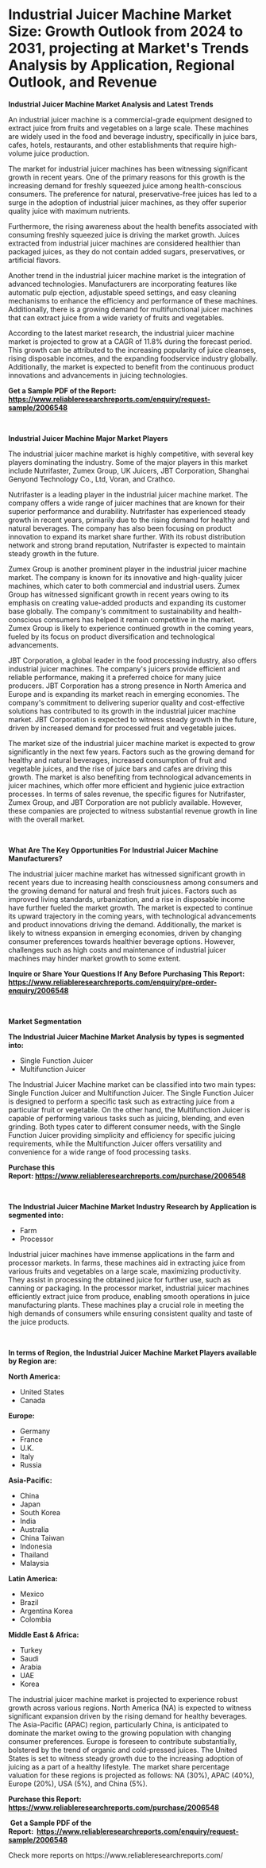<p><h1>Industrial Juicer Machine Market Size: Growth Outlook from 2024 to 2031, projecting at Market's Trends Analysis by Application, Regional Outlook, and Revenue</h1></p><p><strong>Industrial Juicer Machine Market Analysis and Latest Trends</strong></p>
<p><p>An industrial juicer machine is a commercial-grade equipment designed to extract juice from fruits and vegetables on a large scale. These machines are widely used in the food and beverage industry, specifically in juice bars, cafes, hotels, restaurants, and other establishments that require high-volume juice production.</p><p>The market for industrial juicer machines has been witnessing significant growth in recent years. One of the primary reasons for this growth is the increasing demand for freshly squeezed juice among health-conscious consumers. The preference for natural, preservative-free juices has led to a surge in the adoption of industrial juicer machines, as they offer superior quality juice with maximum nutrients.</p><p>Furthermore, the rising awareness about the health benefits associated with consuming freshly squeezed juice is driving the market growth. Juices extracted from industrial juicer machines are considered healthier than packaged juices, as they do not contain added sugars, preservatives, or artificial flavors.</p><p>Another trend in the industrial juicer machine market is the integration of advanced technologies. Manufacturers are incorporating features like automatic pulp ejection, adjustable speed settings, and easy cleaning mechanisms to enhance the efficiency and performance of these machines. Additionally, there is a growing demand for multifunctional juicer machines that can extract juice from a wide variety of fruits and vegetables.</p><p>According to the latest market research, the industrial juicer machine market is projected to grow at a CAGR of 11.8% during the forecast period. This growth can be attributed to the increasing popularity of juice cleanses, rising disposable incomes, and the expanding foodservice industry globally. Additionally, the market is expected to benefit from the continuous product innovations and advancements in juicing technologies.</p></p>
<p><strong>Get a Sample PDF of the Report:&nbsp; <a href="https://www.reliableresearchreports.com/enquiry/request-sample/2006548">https://www.reliableresearchreports.com/enquiry/request-sample/2006548</a></strong></p>
<p>&nbsp;</p>
<p><strong>Industrial Juicer Machine Major Market Players</strong></p>
<p><p>The industrial juicer machine market is highly competitive, with several key players dominating the industry. Some of the major players in this market include Nutrifaster, Zumex Group, UK Juicers, JBT Corporation, Shanghai Genyond Technology Co., Ltd, Voran, and Crathco.</p><p>Nutrifaster is a leading player in the industrial juicer machine market. The company offers a wide range of juicer machines that are known for their superior performance and durability. Nutrifaster has experienced steady growth in recent years, primarily due to the rising demand for healthy and natural beverages. The company has also been focusing on product innovation to expand its market share further. With its robust distribution network and strong brand reputation, Nutrifaster is expected to maintain steady growth in the future.</p><p>Zumex Group is another prominent player in the industrial juicer machine market. The company is known for its innovative and high-quality juicer machines, which cater to both commercial and industrial users. Zumex Group has witnessed significant growth in recent years owing to its emphasis on creating value-added products and expanding its customer base globally. The company's commitment to sustainability and health-conscious consumers has helped it remain competitive in the market. Zumex Group is likely to experience continued growth in the coming years, fueled by its focus on product diversification and technological advancements.</p><p>JBT Corporation, a global leader in the food processing industry, also offers industrial juicer machines. The company's juicers provide efficient and reliable performance, making it a preferred choice for many juice producers. JBT Corporation has a strong presence in North America and Europe and is expanding its market reach in emerging economies. The company's commitment to delivering superior quality and cost-effective solutions has contributed to its growth in the industrial juicer machine market. JBT Corporation is expected to witness steady growth in the future, driven by increased demand for processed fruit and vegetable juices.</p><p>The market size of the industrial juicer machine market is expected to grow significantly in the next few years. Factors such as the growing demand for healthy and natural beverages, increased consumption of fruit and vegetable juices, and the rise of juice bars and cafes are driving this growth. The market is also benefiting from technological advancements in juicer machines, which offer more efficient and hygienic juice extraction processes. In terms of sales revenue, the specific figures for Nutrifaster, Zumex Group, and JBT Corporation are not publicly available. However, these companies are projected to witness substantial revenue growth in line with the overall market.</p></p>
<p>&nbsp;</p>
<p><strong>What Are The Key Opportunities For Industrial Juicer Machine Manufacturers?</strong></p>
<p><p>The industrial juicer machine market has witnessed significant growth in recent years due to increasing health consciousness among consumers and the growing demand for natural and fresh fruit juices. Factors such as improved living standards, urbanization, and a rise in disposable income have further fueled the market growth. The market is expected to continue its upward trajectory in the coming years, with technological advancements and product innovations driving the demand. Additionally, the market is likely to witness expansion in emerging economies, driven by changing consumer preferences towards healthier beverage options. However, challenges such as high costs and maintenance of industrial juicer machines may hinder market growth to some extent.</p></p>
<p><strong>Inquire or Share Your Questions If Any Before Purchasing This Report: <a href="https://www.reliableresearchreports.com/enquiry/pre-order-enquiry/2006548">https://www.reliableresearchreports.com/enquiry/pre-order-enquiry/2006548</a></strong></p>
<p>&nbsp;</p>
<p><strong>Market Segmentation</strong></p>
<p><strong>The Industrial Juicer Machine Market Analysis by types is segmented into:</strong></p>
<p><ul><li>Single Function Juicer</li><li>Multifunction Juicer</li></ul></p>
<p><p>The Industrial Juicer Machine market can be classified into two main types: Single Function Juicer and Multifunction Juicer. The Single Function Juicer is designed to perform a specific task such as extracting juice from a particular fruit or vegetable. On the other hand, the Multifunction Juicer is capable of performing various tasks such as juicing, blending, and even grinding. Both types cater to different consumer needs, with the Single Function Juicer providing simplicity and efficiency for specific juicing requirements, while the Multifunction Juicer offers versatility and convenience for a wide range of food processing tasks.</p></p>
<p><strong>Purchase this Report:&nbsp;<a href="https://www.reliableresearchreports.com/purchase/2006548">https://www.reliableresearchreports.com/purchase/2006548</a></strong></p>
<p>&nbsp;</p>
<p><strong>The Industrial Juicer Machine Market Industry Research by Application is segmented into:</strong></p>
<p><ul><li>Farm</li><li>Processor</li></ul></p>
<p><p>Industrial juicer machines have immense applications in the farm and processor markets. In farms, these machines aid in extracting juice from various fruits and vegetables on a large scale, maximizing productivity. They assist in processing the obtained juice for further use, such as canning or packaging. In the processor market, industrial juicer machines efficiently extract juice from produce, enabling smooth operations in juice manufacturing plants. These machines play a crucial role in meeting the high demands of consumers while ensuring consistent quality and taste of the juice products.</p></p>
<p>&nbsp;</p>
<p><strong>In terms of Region, the Industrial Juicer Machine Market Players available by Region are:</strong></p>
<p>
    <p> <strong> North America: </strong>
        <ul>
            <li>United States</li>
            <li>Canada</li>
        </ul>
        </p> 
    <p> <strong> Europe: </strong>
        <ul>
            <li>Germany</li>
            <li>France</li>
            <li>U.K.</li>
            <li>Italy</li>
            <li>Russia</li>
        </ul>
        </p> 
    <p> <strong> Asia-Pacific: </strong>
        <ul>
            <li>China</li>
            <li>Japan</li>
            <li>South Korea</li>
            <li>India</li>
            <li>Australia</li>
            <li>China Taiwan</li>
            <li>Indonesia</li>
            <li>Thailand</li>
            <li>Malaysia</li>
        </ul>
        </p> 
    <p> <strong> Latin America: </strong>
        <ul>
            <li>Mexico</li>
            <li>Brazil</li>
            <li>Argentina Korea</li>
            <li>Colombia</li>
        </ul>
        </p> 
    <p> <strong> Middle East & Africa: </strong>
        <ul>
            <li>Turkey</li>
            <li>Saudi</li>
            <li>Arabia</li>
            <li>UAE</li>
            <li>Korea</li>
        </ul>
    </p>
    </p>
<p><p>The industrial juicer machine market is projected to experience robust growth across various regions. North America (NA) is expected to witness significant expansion driven by the rising demand for healthy beverages. The Asia-Pacific (APAC) region, particularly China, is anticipated to dominate the market owing to the growing population with changing consumer preferences. Europe is foreseen to contribute substantially, bolstered by the trend of organic and cold-pressed juices. The United States is set to witness steady growth due to the increasing adoption of juicing as a part of a healthy lifestyle. The market share percentage valuation for these regions is projected as follows: NA (30%), APAC (40%), Europe (20%), USA (5%), and China (5%).</p></p>
<p><strong>Purchase this Report: <a href="https://www.reliableresearchreports.com/purchase/2006548">https://www.reliableresearchreports.com/purchase/2006548</a></strong></p>
<p>&nbsp;<strong>Get a Sample PDF of the Report:&nbsp;&nbsp;<a href="https://www.reliableresearchreports.com/enquiry/request-sample/2006548">https://www.reliableresearchreports.com/enquiry/request-sample/2006548</a></strong></p>
<p><strong></strong></p>
<p>Check more reports on https://www.reliableresearchreports.com/</p>